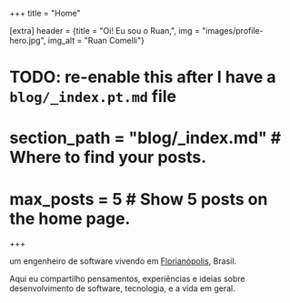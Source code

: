 +++
title = "Home"

[extra]
header = {title = "Oi! Eu sou o Ruan,", img = "images/profile-hero.jpg", img_alt = "Ruan Comelli"}
# TODO: re-enable this after I have a `blog/_index.pt.md` file
# section_path = "blog/_index.md"  # Where to find your posts.
# max_posts = 5  # Show 5 posts on the home page.
+++

um engenheiro de software vivendo em [Florianópolis](https://en.wikipedia.org/wiki/Florian%C3%B3polis), Brasil.

Aqui eu compartilho pensamentos, experiências e ideias sobre desenvolvimento de software, tecnologia, e a vida em geral.
